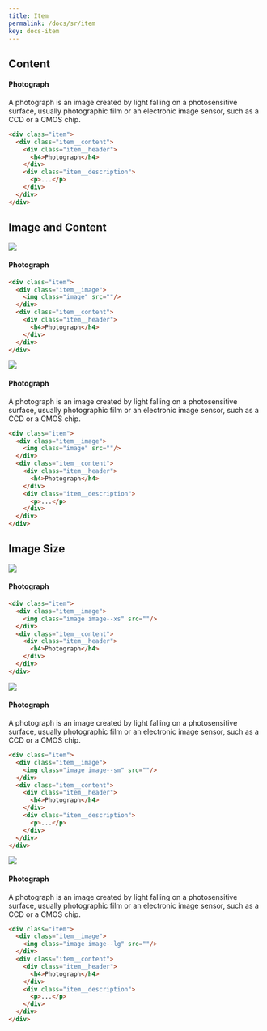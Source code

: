 ```yaml
---
title: Item
permalink: /docs/sr/item
key: docs-item
---
```


## Content

<div class="item">
  <div class="item__content">
    <div class="item__header">
      <h4>Photograph</h4>
    </div>
    <div class="item__description">
      <p>
        A photograph is an image created by light falling on a photosensitive surface, usually photographic film or an electronic image sensor, such as a CCD or a CMOS chip.
      </p>
    </div>
  </div>
</div>

```html
<div class="item">
  <div class="item__content">
    <div class="item__header">
      <h4>Photograph</h4>
    </div>
    <div class="item__description">
      <p>...</p>
    </div>
  </div>
</div>
```

## Image and Content


<div class="item">
  <div class="item__image">
    <img class="image" src="https://raw.githubusercontent.com/infinitenigma/infinit3/master/docs/assets/images/image.jpg"/>
  </div>
  <div class="item__content">
    <div class="item__header">
      <h4>Photograph</h4>
    </div>
  </div>
</div>

```html
<div class="item">
  <div class="item__image">
    <img class="image" src=""/>
  </div>
  <div class="item__content">
    <div class="item__header">
      <h4>Photograph</h4>
    </div>
  </div>
</div>
```

<div class="item">
  <div class="item__image">
    <img class="image" src="https://raw.githubusercontent.com/infinitenigma/infinit3/master/docs/assets/images/image.jpg"/>
  </div>
  <div class="item__content">
    <div class="item__header">
      <h4>Photograph</h4>
    </div>
    <div class="item__description">
      <p>
        A photograph is an image created by light falling on a photosensitive surface, usually photographic film or an electronic image sensor, such as a CCD or a CMOS chip.
      </p>
    </div>
  </div>
</div>

```html
<div class="item">
  <div class="item__image">
    <img class="image" src=""/>
  </div>
  <div class="item__content">
    <div class="item__header">
      <h4>Photograph</h4>
    </div>
    <div class="item__description">
      <p>...</p>
    </div>
  </div>
</div>
```

## Image Size

<div class="item">
  <div class="item__image">
    <img class="image image--xs" src="https://raw.githubusercontent.com/infinitenigma/infinit3/master/docs/assets/images/image.jpg"/>
  </div>
  <div class="item__content">
    <div class="item__header">
      <h4>Photograph</h4>
    </div>
  </div>
</div>

```html
<div class="item">
  <div class="item__image">
    <img class="image image--xs" src=""/>
  </div>
  <div class="item__content">
    <div class="item__header">
      <h4>Photograph</h4>
    </div>
  </div>
</div>
```

<div class="item">
  <div class="item__image">
    <img class="image image--sm" src="https://raw.githubusercontent.com/infinitenigma/infinit3/master/docs/assets/images/image.jpg"/>
  </div>
  <div class="item__content">
    <div class="item__header">
      <h4>Photograph</h4>
    </div>
    <div class="item__description">
      <p>
        A photograph is an image created by light falling on a photosensitive surface, usually photographic film or an electronic image sensor, such as a CCD or a CMOS chip.
      </p>
    </div>
  </div>
</div>

```html
<div class="item">
  <div class="item__image">
    <img class="image image--sm" src=""/>
  </div>
  <div class="item__content">
    <div class="item__header">
      <h4>Photograph</h4>
    </div>
    <div class="item__description">
      <p>...</p>
    </div>
  </div>
</div>
```

<div class="item">
  <div class="item__image">
    <img class="image image--lg" src="https://raw.githubusercontent.com/infinitenigma/infinit3/master/docs/assets/images/image.jpg"/>
  </div>
  <div class="item__content">
    <div class="item__header">
      <h4>Photograph</h4>
    </div>
    <div class="item__description">
      <p>
        A photograph is an image created by light falling on a photosensitive surface, usually photographic film or an electronic image sensor, such as a CCD or a CMOS chip.
      </p>
    </div>
  </div>
</div>

```html
<div class="item">
  <div class="item__image">
    <img class="image image--lg" src=""/>
  </div>
  <div class="item__content">
    <div class="item__header">
      <h4>Photograph</h4>
    </div>
    <div class="item__description">
      <p>...</p>
    </div>
  </div>
</div>
```
